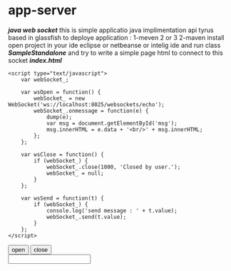 # app-server
***java web  socket***
this is simple applicatio java implimentation api tyrus based in glassfish
to deploye application :
1-meven 2 or 3 
2-maven install 
open project in your ide eclipse or netbeanse or intelig ide and run class ***SampleStandalone***
and try to write a simple page html to connect to this socket 
***index.html***


<!DOCTYPE html>
<html>
<head>
    <meta charset="UTF-8">
    <title>WebSocket Client</title>

    <script type="text/javascript">
        var webSocket_;

        var wsOpen = function() {
            webSocket_ = new WebSocket('ws://localhost:8025/websockets/echo');
            webSocket_.onmessage = function(e) {
                dump(e);
                var msg = document.getElementById('msg');
                msg.innerHTML = e.data + '<br/>' + msg.innerHTML;
            };
        };

        var wsClose = function() {
            if (webSocket_) {
                webSocket_.close(1000, 'Closed by user.');
                webSocket_ = null;
            }
        };

        var wsSend = function(t) {
            if (webSocket_) {
                console.log('send message : ' + t.value);
                webSocket_.send(t.value);
            }
        };
    </script>

</head>
<body >
<input id="open" type="button" value="open" onclick="wsOpen()"/>
<input id="close" type="button" value="close" onclick="wsClose()"/>
<br/>
<input id="text" type="text" onchange="wsSend(this)"/>
<div id="msg"></div>
</body>
</html>
